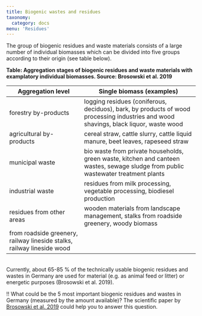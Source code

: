 ```yaml
---
title: Biogenic wastes and residues
taxonomy:
  category: docs
menu: 'Residues'
---
```


The group of biogenic residues and waste materials consists of a large number of individual biomasses which can be divided into five groups according to their origin (see table below).

**Table: Aggregation stages of biogenic residues and waste materials with examplatory individual biomasses. Source: Brosowski et al. 2019**

| Aggregation level | Single biomass (examples) |
|-|-|
| forestry by-products | logging residues (coniferous, deciduos), bark, by products of wood processing industries and wood shavings, black liquor, waste wood |
| agricultural by-products | cereal straw, cattle slurry, cattle liquid manure, beet leaves, rapeseed straw |
| municipal waste | bio waste from private households, green waste, kitchen and canteen wastes, sewage sludge from public wastewater treatment plants |
| industrial waste | residues from milk processing, vegetable processing, biodiesel production |
| residues from other areas | wooden materials from landscape management, stalks from roadside greenery, woody biomass
from roadside greenery, railway lineside stalks, railway lineside wood |

<br>
Currently, about 65-85 % of the technically usable biogenic residues and wastes in Germany are used for material (e.g. as animal feed or litter) or energetic purposes (Brosowski et al. 2019). 

!! What could be the 5 most important biogenic residues and wastes in Germany (measured by the amount available)? The scientific paper by [Brosowski et al. 2019](https://www.sciencedirect.com/science/article/pii/S0961953419302247) could help you to answer this question.
